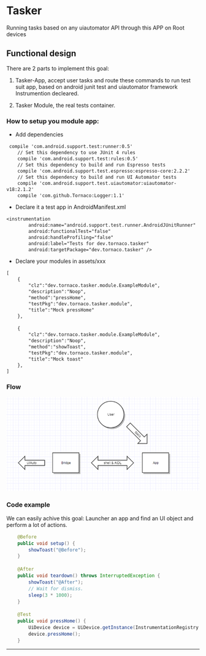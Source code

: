 # Tasker
Running tasks based on any uiautomator API through this APP on Root devices

## Functional design

There are 2 parts to implement this goal:
1. Tasker-App, accept user tasks and route these commands to run test suit app, based on android junit test and uiautomator framework Instrumention decleared.

2. Tasker Module, the real tests container.

### How to setup you module app:

* Add dependencies
```
 compile 'com.android.support.test:runner:0.5'
    // Set this dependency to use JUnit 4 rules
    compile 'com.android.support.test:rules:0.5'
    // Set this dependency to build and run Espresso tests
    compile 'com.android.support.test.espresso:espresso-core:2.2.2'
    // Set this dependency to build and run UI Automator tests
    compile 'com.android.support.test.uiautomator:uiautomator-v18:2.1.2'
    compile 'com.github.Tornaco:Logger:1.1'
```

* Declare it a test app in AndroidManifest.xml
```
<instrumentation
        android:name="android.support.test.runner.AndroidJUnitRunner"
        android:functionalTest="false"
        android:handleProfiling="false"
        android:label="Tests for dev.tornaco.tasker"
        android:targetPackage="dev.tornaco.tasker" />
```

* Declare your modules in assets/xxx
```
[
    {
        "clz":"dev.tornaco.tasker.module.ExampleModule",
        "description":"Noop",
        "method":"pressHome",
        "testPkg":"dev.tornaco.tasker.module",
        "title":"Mock pressHome"
    },

    {
        "clz":"dev.tornaco.tasker.module.ExampleModule",
        "description":"Noop",
        "method":"showToast",
        "testPkg":"dev.tornaco.tasker.module",
        "title":"Mock toast"
    },
]
```


### Flow


![flow](design/flow2.png)


### Code example

We can easily achive this goal: Launcher an app and find an UI object and perform a lot of actions.

```java
    @Before
    public void setup() {
        showToast("@Before");
    }

    @After
    public void teardown() throws InterruptedException {
        showToast("@After");
        // Wait for dismiss.
        sleep(3 * 1000);
    }

    @Test
    public void pressHome() {
        UiDevice device = UiDevice.getInstance(InstrumentationRegistry.getInstrumentation());
        device.pressHome();
    }

```

------------------
